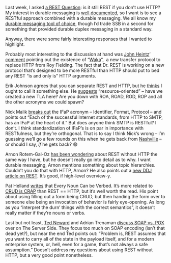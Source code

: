 Last week, I asked [a REST
Question](http://devhawk.net/2007/06/05/A+REST+Question.aspx): is it
still REST if you don’t use HTTP? My interest in durable messaging is
[well
documented](http://devhawk.net/2007/05/30/The+Case+For+Durable+Messaging+In+Service+Orientation.aspx),
so I want is to see a RESTful approach combined with a durable
messaging. We all know my [durable messaging tool of
choice](http://devhawk.net/2006/10/23/The+Other+Foundation+Technology.aspx),
though I’d trade SSB in a second for something that provided durable
duplex messaging in a standard way.

Anyway, there were some fairly interesting responses that I wanted to
highlight.

Probably most interesting to the discussion at hand was [John
Heintz](http://johnheintz.blogspot.com)‘
[comment](http://devhawk.net/CommentView,guid,87AE6135-942F-4476-9DD7-9992CF073A7A.aspx#f43c3ac6-f719-428d-b5f7-ce84ef8a707f) pointing
out the existence of
“[Waka](http://en.wikipedia.org/wiki/Waka_%28protocol%29)“,  a new
transfer protocol to replace HTTP from Roy Fielding. The fact that Dr.
REST is working on a new protocol that’s designed to be more RESTful
than HTTP should put to bed any REST “is and only is” HTTP arguments.

Erik Johnson agrees that you can separate REST and HTTP, but he
[thinks](http://devhawk.net/CommentView,guid,87AE6135-942F-4476-9DD7-9992CF073A7A.aspx#e80b80a3-bfdb-4615-8516-57193dfed280)
I ought to call it something else. He
[suggests](http://appside.blogspot.com/2007/06/rest-over-http.html)
“resource-oriented” – have we created a new TLA here? Are you down with
ROA, ROAD, ROD, ROP and all the other acronyms we could spawn?

Nick Malik [breaks
out](http://blogs.msdn.com/nickmalik/archive/2007/06/06/what-is-the-rest-high-order-bit.aspx)
the IFaP acronym – Identifier, Format, Protocol – and points out “Each
of the successful Internet standards, from HTTP to SMTP, has an IFaP at
the heart of it.” But does anyone think SMTP is RESTful? I don’t. I
think standardization of IFaP’s is on par in importance with
RESTfulness, but they’re orthogonal. That is to say I think Nick’s wrong
– I’m guessing we’ll go a few rounds on this when he gets back from
[Nashville](http://blogs.msdn.com/nickmalik/archive/2007/06/12/showing-up-can-be-the-hardest-part.aspx)
– or should I say, *if* he gets back?
:smile:

Arnon Rotem-Gal-Oz [has been
wondering](http://www.ddj.com/blog/architectblog/archives/2007/06/devhawk_harry_p.html)
about REST without HTTP the same way I have, but he doesn’t really go
into detail as to why. I want durable messaging, Arnon mentions
something about topic hierarchies. Couldn’t you do that with HTTP,
Arnon? He also points out a [new DDJ article on
REST](http://www.ddj.com/dept/webservices/199902676). It’s good, if
high-level overview-y.

Pat Helland
[writes](http://blogs.msdn.com/pathelland/archive/2007/06/12/every-noun-can-be-verbed.aspx)
that Every Noun Can be Verbed. It’s more related to [CRUD is
CRAP](http://devhawk.net/2007/05/24/REST+Is+Neither+CRUD+Nor+CRAP.aspx)
than REST == HTTP, but it’s well worth the read. His point about using
filling out a form being CRUD, but then handing the form over to someone
else being an invocation of behavior is fairly eye-opening. As long as
you “interpret the durn’ things with the correct semantics”, it doesn’t
really matter if they’re nouns or verbs.

Last but not least, [Ted Neward](http://blogs.tedneward.com/) and Adrian
Trenaman [discuss SOAP vs.
POX](http://tssblog.techtarget.com/index.php/xmlweb-services/neward-and-trenaman-consider-rest-or-the-great-and-complete-soap-vs-pox-debate/)
over on The Server Side. They focus too much on SOAP encoding (isn’t
that dead yet?), but near the end Ted points out: “Problem is, REST
assumes that you want to carry all of the state in the payload itself,
and for a modern enterprise system, or, hell, even for a game, that’s
not always a safe assumption.” Doesn’t address my questions about using
REST without HTTP, but a very good point nonetheless.

